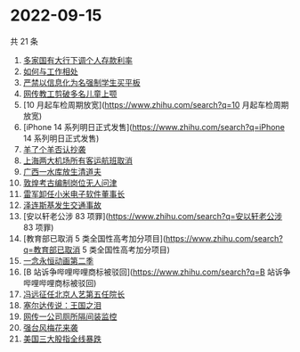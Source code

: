 # 2022-09-15

共 21 条

<!-- BEGIN -->
<!-- 最后更新时间 Thu Sep 15 2022 20:37:38 GMT+0800 (China Standard Time) -->

1. [多家国有大行下调个人存款利率](https://www.zhihu.com/search?q=多家国有大行下调个人存款利率)
1. [如何与工作相处](https://www.zhihu.com/search?q=如何与工作相处)
1. [严禁以信息化为名强制学生买平板](https://www.zhihu.com/search?q=严禁以信息化为名强制学生买平板)
1. [网传教工剪破多名儿童上颚](https://www.zhihu.com/search?q=网传教工剪破多名儿童上颚)
1. [10 月起车检周期放宽](https://www.zhihu.com/search?q=10 月起车检周期放宽)
1. [iPhone 14 系列明日正式发售](https://www.zhihu.com/search?q=iPhone 14 系列明日正式发售)
1. [羊了个羊否认抄袭](https://www.zhihu.com/search?q=羊了个羊否认抄袭)
1. [上海两大机场所有客运航班取消](https://www.zhihu.com/search?q=上海两大机场所有客运航班取消)
1. [广西一水库放生清道夫](https://www.zhihu.com/search?q=广西一水库放生清道夫)
1. [敦煌考古编制岗位无人问津](https://www.zhihu.com/search?q=敦煌考古编制岗位无人问津)
1. [雷军卸任小米电子软件董事长](https://www.zhihu.com/search?q=雷军卸任小米电子软件董事长)
1. [泽连斯基发生交通事故](https://www.zhihu.com/search?q=泽连斯基发生交通事故)
1. [安以轩老公涉 83 项罪](https://www.zhihu.com/search?q=安以轩老公涉 83 项罪)
1. [教育部已取消 5 类全国性高考加分项目](https://www.zhihu.com/search?q=教育部已取消 5 类全国性高考加分项目)
1. [一念永恒动画第二季](https://www.zhihu.com/search?q=一念永恒动画第二季)
1. [B 站诉争哔哩哔哩商标被驳回](https://www.zhihu.com/search?q=B 站诉争哔哩哔哩商标被驳回)
1. [冯远征任北京人艺第五任院长](https://www.zhihu.com/search?q=冯远征任北京人艺第五任院长)
1. [塞尔达传说：王国之泪](https://www.zhihu.com/search?q=塞尔达传说：王国之泪)
1. [网传一公司厕所隔间装监控](https://www.zhihu.com/search?q=网传一公司厕所隔间装监控)
1. [强台风梅花来袭](https://www.zhihu.com/search?q=强台风梅花来袭)
1. [美国三大股指全线暴跌](https://www.zhihu.com/search?q=美国三大股指全线暴跌)

<!-- END -->

